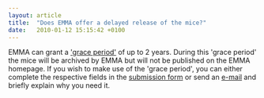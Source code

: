 ```yaml
---
layout: article
title:  "Does EMMA offer a delayed release of the mice?"
date:   2010-01-12 15:15:42 +0100
---
```


EMMA can grant a ['grace period'][link-grace-period] of up to 2 years. During this 'grace period' the mice will be archived by EMMA but will not be published on the EMMA homepage. If you wish to make use of the 'grace period', you can either complete the respective fields in the [submission form][link-submission] or send an [e-mail][email-emma] and briefly explain why you need it.

[link-grace-period]: http://www.emmanet.org/delayed_release.php
[link-submission]: http://www.emmanet.org/cgi-bin/confirmConditions.cgi?form=submission
[email-emma]: mailto:info@emmanet.org